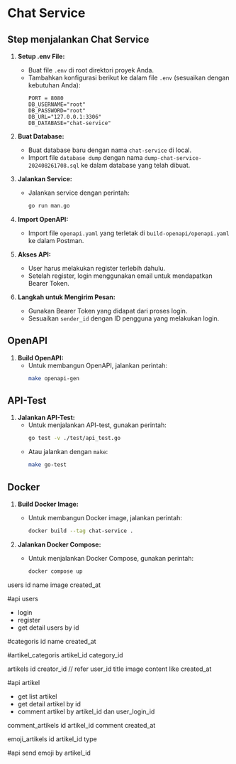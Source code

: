 # Chat Service

## Step menjalankan Chat Service

1. **Setup .env File:**
   - Buat file `.env` di root direktori proyek Anda.
   - Tambahkan konfigurasi berikut ke dalam file `.env` (sesuaikan dengan kebutuhan Anda):
     ```
     PORT = 8080
     DB_USERNAME="root"
     DB_PASSWORD="root"
     DB_URL="127.0.0.1:3306"
     DB_DATABASE="chat-service"
     ```

2. **Buat Database:**
   - Buat database baru dengan nama `chat-service` di local.
   - Import file `database dump` dengan nama `dump-chat-service-202408261708.sql` ke dalam database yang telah dibuat.

3. **Jalankan Service:**
   - Jalankan service dengan perintah:
     ```bash
     go run man.go
     ```

4. **Import OpenAPI:**
   - Import file `openapi.yaml` yang terletak di `build-openapi/openapi.yaml` ke dalam Postman.

5. **Akses API:**
   - User harus melakukan register terlebih dahulu.
   - Setelah register, login menggunakan email untuk mendapatkan Bearer Token.

6. **Langkah untuk Mengirim Pesan:**
   - Gunakan Bearer Token yang didapat dari proses login.
   - Sesuaikan `sender_id` dengan ID pengguna yang melakukan login.

## OpenAPI

1. **Build OpenAPI:**
   - Untuk membangun OpenAPI, jalankan perintah:
     ```bash
     make openapi-gen
     ```

## API-Test

1. **Jalankan API-Test:**
   - Untuk menjalankan API-test, gunakan perintah:
     ```bash
     go test -v ./test/api_test.go
     ```
   - Atau jalankan dengan `make`:
     ```bash
     make go-test
     ```

## Docker

1. **Build Docker Image:**
   - Untuk membangun Docker image, jalankan perintah:
     ```bash
     docker build --tag chat-service .
     ```

2. **Jalankan Docker Compose:**
   - Untuk menjalankan Docker Compose, gunakan perintah:
     ```bash
     docker compose up
     ```

users
 id
 name
 image
 created_at

#api users
 - login
 - register
 - get detail users by id

#categoris
 id
 name
 created_at

#artikel_categoris
 artikel_id
 category_id


artikels
 id
 creator_id // refer user_id
 title
 image
 content
 like
 created_at

 #api artikel
 - get list artikel
 - get detail artikel by id 
 - comment artikel by artikel_id dan user_login_id
 

comment_artikels
 id
 artikel_id
 comment
 created_at

emoji_artikels
 id
 artikel_id
 type

#api send emoji by artikel_id


